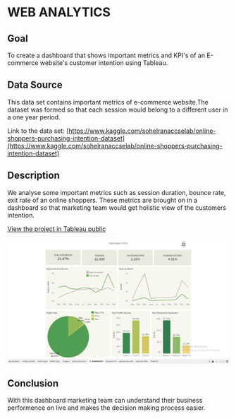 # WEB ANALYTICS

**Goal**
---
   To create a dashboard that shows important metrics and KPI's of an E-commerce website's customer intention using Tableau.
    
**Data Source**
---
   This data set contains important metrics of e-commerce website.The dataset was formed so that each session
would belong to a different user in a one year period.

Link to the data set:
[https://www.kaggle.com/sohelranaccselab/online-shoppers-purchasing-intention-dataset](https://www.kaggle.com/sohelranaccselab/online-shoppers-purchasing-intention-dataset)

**Description**
---
   We analyse some important metrics such as session duration, bounce rate, exit rate of an  online shoppers. These metrics are brought on in a dashboard so that marketing team 
   would get holistic view of the customers intention.
   
[View the project in Tableau public](https://public.tableau.com/app/profile/thennarasu6605/viz/WebAnalytics_16262338595770/Dashboard1)

![Image of the dashboard](https://github.com/thennarasur/Web-Analytics/blob/main/Dashboard%20image.png)

**Conclusion**
---
With this dashboard marketing team can understand their business performence on live and makes the decision making process easier.
